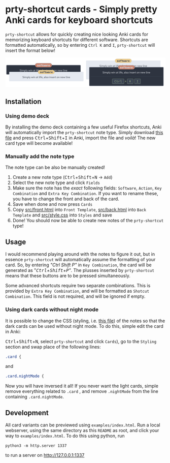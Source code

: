 # prty-shortcut cards - Simply pretty Anki cards for keyboard shortcuts

`prty-shortcut` allows for quickly creating nice looking Anki cards for memorizing keyboard
shortcuts for different software. Shortcuts are formatted automatically, so by entering `Ctrl K` and `I`,
`prty-shortcut` will insert the format below!

![example card](./assets/example.png)

## Installation

### Using demo deck

By installing the demo deck containing a few useful Firefox shortcuts, Anki will automatically
import the `prty-shortcut` note type. Simply download [this file](./demo/prty_shortcut_cards_firefox_demo.apkg)
and press <kbd>Ctrl</kbd>+<kbd>Shift</kbd>+<kbd>I</kbd> in Anki, import the file and _voilà_! The
new card type will become available!

### Manually add the note type

The note type can be also be manually created!

1. Create a new note type (<kbd>Ctrl</kbd>+<kbd>Shift</kbd>+<kbd>N</kbd> -> `Add`)
2. Select the new note type and click `Fields`
3. Make sure the note has the _exact_ following fields: `Software`, `Action`, `Key Combination` and `Extra Key Combination`. If you want to rename these, you have to change the front and back of the card.
4. Save when done and now press `Cards`
5. Copy [src/front.html](./src/front.html) into `Front Template`, [src/back.html](./src/back.html) into `Back Template` and [src/style.css](./src/style.css) into `Styles` and save
6. Done! You should now be able to create new notes of the `prty-shortcut` type!

## Usage

I would recommend playing around with the notes to figure it out, but in essence `prty-shortcut` will automatically
assume the formatting of your card. So, by entering _"Ctrl Shift P"_ in `Key Combination`, the card will be generated
as "_<kbd>Ctrl</kbd>+<kbd>Shift</kbd>+<kbd>P</kbd>"_. The plusses inserted by `prty-shortcut` means that these buttons are to be pressed simultaneously.

Some advanced shortcuts require two separate combinations. This is provided by `Extra Key Combination`, and will 
be formatted as `Shotcut Combination`. This field is not required, and will be ignored if empty.

### Using dark cards without night mode

It is possible to change the CSS (styling, i.e. [this file](/src/style.css)) of the notes so that the dark cards can be
used without night mode. To do this, simple edit the card in Anki:

<kbd>Ctrl</kbd>+<kbd>Shift</kbd>+<kbd>N</kbd>, select `prty-shortcut` and click `Cards`), go to the `Styling` section and swap place of the following lines:

```css
.card {
```

and

```css
.card.nightMode {
```

Now you will have inversed it all! If you never want the light cards, simple remove everything related to
`.card` , and remove `.nightMode` from the line containing `.card.nightMode`.

## Development

All card variants can be previewed using `examples/index.html`. Run a local webserver, using the same
directory as this `README` as root, and click your way to `examples/index.html`. To do this using python, run

```
python3 -m http.server 1337
```

to run a server on http://127.0.0.1:1337
